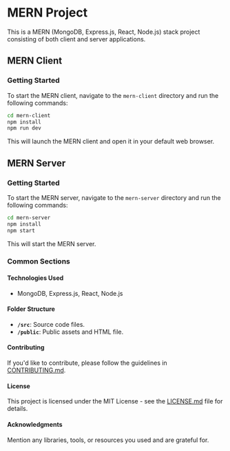 # MERN Project

This is a MERN (MongoDB, Express.js, React, Node.js) stack project consisting of both client and server applications.

## MERN Client

### Getting Started

To start the MERN client, navigate to the `mern-client` directory and run the following commands:

```bash
cd mern-client
npm install
npm run dev
```

This will launch the MERN client and open it in your default web browser.

## MERN Server

### Getting Started

To start the MERN server, navigate to the `mern-server` directory and run the following commands:

```bash
cd mern-server
npm install
npm start
```

This will start the MERN server.

### Common Sections

#### Technologies Used

- MongoDB, Express.js, React, Node.js

#### Folder Structure

- **`/src`**: Source code files.
- **`/public`**: Public assets and HTML file.

#### Contributing

If you'd like to contribute, please follow the guidelines in [CONTRIBUTING.md](CONTRIBUTING.md).

#### License

This project is licensed under the MIT License - see the [LICENSE.md](LICENSE.md) file for details.

#### Acknowledgments

Mention any libraries, tools, or resources you used and are grateful for.
